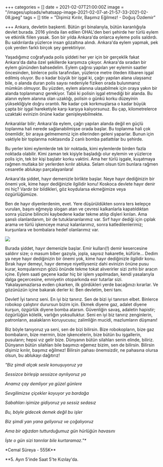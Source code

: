 +++
categories = []
date = 2021-02-07T21:00:00Z
image = "/images/uploads/whatsapp-image-2021-02-07-at-21-57-33-2021-02-08.jpeg"
tags = []
title = "Dişimiz Kırılır, Başımız Eğilmez! - Doğuş Özdemir"

+++
Ankara, devletin başkenti. Bütün gri binalarıyla, bütün karanlığıyla devlet burada. 2016 yılında ilan edilen OHAL'den beri şehirde her türlü eylem ve etkinlik fiilen yasak. Son bir yılda Ankara'da onlarca eyleme polis saldırdı. Bu saldırılarda yüzlerce insan gözaltına alındı. Ankara'da eylem yapmak, pek çok yerden farklı birçok şey gerektiriyor.

Yaşadığımız coğrafyada polis şiddeti her yer için bir gerçeklik fakat Ankara'da daha özel şekillerde karşımıza çıkıyor. Ankara'da sıradan bir eylem gününden bahsedelim. Eylem çağrısı yapılan yer eylemin saatler öncesinden, binlerce polis tarafından, yüzlerce metre öteden itibaren işgal edilmiş oluyor. Bu o kadar büyük bir işgal ki, çağrı yapılan alana ulaşsanız bile, o alanda duran polis sayısı nedeniyle fiziken orada bulunmanız mümkün olmuyor. Bu yüzden, eylem alanına ulaşabilmek için oraya yakın bir alanda toplanmanız gerekiyor. Tabii ki polisin işgal etmediği bir alanda. Bu alanın eylem alanına olan uzaklığı, polisin o günkü korku düzeyinin yüksekliğiyle doğru orantılı. Ne kadar çok korkmuşlarsa o kadar büyük çapta bir işgal hareketiyle karşı karşıya kalıyorsunuz. Bu çap, kilometrelerce uzaktaki evinizin önüne kadar genişleyebilmekte.

Ankaralılar bilir; Ankara'da eylem, çağrı yapılan alanda değil en güçlü toplanma hali nerede sağlanabilmişse orada başlar. Bu toplanma hali çok önemlidir, bir araya gelmememiz için ellerinden geleni yaparlar. Bunun için vaktiyle bir toplanma noktasında 2 canlı bomba patlattılar bu şehirde.

Bu yerler kimi eylemlerde tek bir noktada, kimi eylemlerde birden fazla noktada olabilir. Kimi zaman tek kişiyle başladığı olur eylemin ve yüzlerce polis için, tek bir kişi başlatır korku vaktini. Ama her türlü işgale, kuşatmaya rağmen mutlaka bir yerlerden kırılır abluka. Selam olsun tüm bunlara rağmen cesaretle ablukayı parçalayanlara!

Ankara'da şiddet, hayır demenizle birlikte başlar. Neye hayır dediğinizin bir önemi yok, kime hayır dediğinizle ilgilidir konu! Koskoca devlete hayır denir mi hiç? Vardır bir bildikleri, göz koydularsa ekmeğimize veya özgürlüğümüze.

Ben de hayır diyenlerdenim, evet. Yere düşürüldükten sonra ters kelepçe vurulan, başını eğmeyip slogan atan ve çevresi kalkanlarla kapatıldıktan sonra yüzüne bilincini kaybedene kadar tekme atılıp dişleri kırılan. Ama şanslı olanlardanım, bir de tutuklananlarımız var. Sırf hayır dediği için çıplak arama ve türlü işkenceye maruz kalanlarımız, sonra katledilenlerimiz; kurşunlara ve bombalara hedef olanlarımız var.

![](/images/uploads/whatsapp-image-2021-02-08-at-16-15-30-2021-02-08.jpeg)

Burada şiddet, hayır demenizle başlar. Emir kulları(!) demir kesercesine saldırır size; o masum biber gazıyla, jopla, sayısız hakaretle, küfürle... Dedim ya neye hayır dediğinizin bir önemi yok, kime hayır dediğinizle ilgilidir konu. Bırak hayır demeyi, hayır demeye niyetliyseniz dahi evinizin önüne pusu kurar, komşularınızın gözü önünde tekme tokat alıverirler sizi zırhlı bir aracın içine. Eylem saati geçene kadar hiç bir işlem yapılmadan, kendi yasalarıyla dalga geçercesine, emniyetin otoparkında esir tutarlar sizi. Yakalayamazlarsa evden çıkarken, ilk gördükleri yerde bacağınızı kırarlar. Ve gözünüzün içine bakarak derler ki: Ben devletim, beni tanı.

Devlet! İyi tanırız seni. En iyi biz tanırız. Sen de bizi iyi tanırsın elbet. Binlerce robokop çalıştırır durursun bizim için. Ekmek diyene gaz, adalet diyene kurşun, özgürlük diyene bomba atarsın. Güvenliğin savaş, adaletin hapistir; özgürlüğün kölelik, varlığın yoksulluktur. Seni en iyi biz tanırız zenginlerin, patronların, asalakların koruyucusu; zalimliğin mucidi, mazlumların düşmanı!

Biz böyle tanıyoruz ya seni, sen de bizi bilirsin. Bize robokopların, bize gaz bombaların, bize mermin, bize işkencelerin, bize bütün bu işgallerin, pusuların; hepsi vız gelir bize. Dünyanın bütün silahları senin elinde, biliriz. Dünyanın bütün silahları bile başımızı eğemez bizim, sen de bilirsin. Bilirsin dişimiz kırılır, başımız eğilmez! Bilirsin pahası önemsizdir, ne pahasına olursa olsun, bu ablukayı dağıtırız!

_"Biz şimdi alçak sesle konuşuyoruz ya_

_Sessizce birleşip sessizce ayrılıyoruz ya_

_Anamız çay demliyor ya güzel günlere_

_Sevgilimizse çiçekler koyuyor ya bardağa_

_Sabahları işimize gidiyoruz ya sessiz sedasız_

_Bu, böyle gidecek demek değil bu işler_

_Biz şimdi yan yana geliyoruz ve çoğalıyoruz_

_Ama bir ağızdan tutturduğumuz gün hürlüğün havasını_

_İşte o gün sizi tanrılar bile kurtaramaz."*_

\*Cemal Süreya - 555K**

\**5. Ayın 5'inde Saat 5'te Kızılay'da.